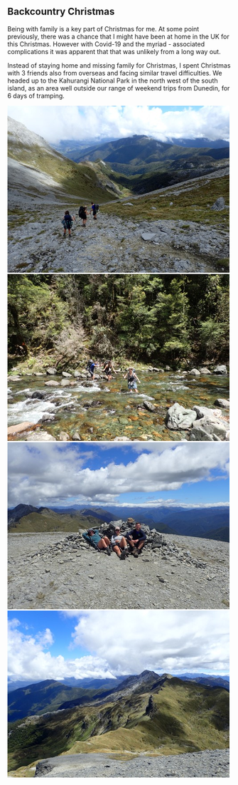<h2>Backcountry Christmas</h2>

<p>Being with family is a key part of Christmas for me. At some point previously, there was a chance that I might have been at home in the UK for this Christmas. However with Covid-19 and the myriad -
associated complications it was apparent that that was unlikely from a long way out.</p>

<p>Instead of staying home and missing family for Christmas, I spent Christmas with 3 friends also from overseas and facing similar travel difficulties. 
We headed up to the Kahurangi National Park in the north west of the south island, as an area well outside our range of weekend trips from Dunedin, for 6 days of tramping.</p>

<img src = '/images/adventures/backcountry-christmas/long_way_down-500x375.JPG' alt = 'some text'/>
<br>
<img src = '/images/adventures/backcountry-christmas/mischief-500x375.JPG' alt = 'some text'/><br>

<img src = '/images/adventures/backcountry-christmas/summit_seating-500x375.jpg' alt = 'some text'/>
<img src = '/images/adventures/backcountry-christmas/view_from_the_summit-500x375.JPG' alt = 'some text'/>

